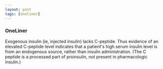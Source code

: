 ```yaml
---
layout: post
tags: [oneliner]
---
```



### OneLiner

Exogenous insulin (ie, injected insulin) lacks C-peptide. Thus evidence of an elevated C-peptide level indicates that a patient's high serum insulin level is from an endogenous source, rather than insulin administration. (The C peptide is a processed part of proinsulin, not present in pharmacologic insulin.)
